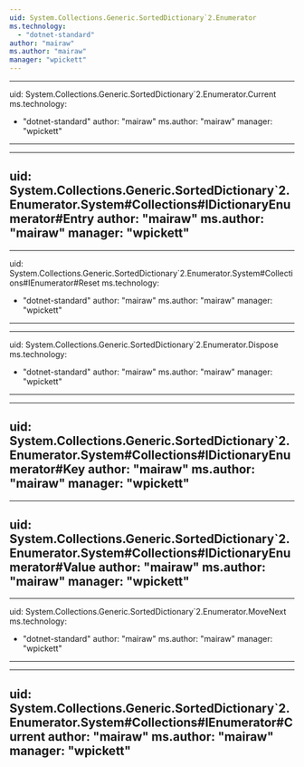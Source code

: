 ```yaml
---
uid: System.Collections.Generic.SortedDictionary`2.Enumerator
ms.technology: 
  - "dotnet-standard"
author: "mairaw"
ms.author: "mairaw"
manager: "wpickett"
---
```


---
uid: System.Collections.Generic.SortedDictionary`2.Enumerator.Current
ms.technology: 
  - "dotnet-standard"
author: "mairaw"
ms.author: "mairaw"
manager: "wpickett"
---

---
uid: System.Collections.Generic.SortedDictionary`2.Enumerator.System#Collections#IDictionaryEnumerator#Entry
author: "mairaw"
ms.author: "mairaw"
manager: "wpickett"
---

---
uid: System.Collections.Generic.SortedDictionary`2.Enumerator.System#Collections#IEnumerator#Reset
ms.technology: 
  - "dotnet-standard"
author: "mairaw"
ms.author: "mairaw"
manager: "wpickett"
---

---
uid: System.Collections.Generic.SortedDictionary`2.Enumerator.Dispose
ms.technology: 
  - "dotnet-standard"
author: "mairaw"
ms.author: "mairaw"
manager: "wpickett"
---

---
uid: System.Collections.Generic.SortedDictionary`2.Enumerator.System#Collections#IDictionaryEnumerator#Key
author: "mairaw"
ms.author: "mairaw"
manager: "wpickett"
---

---
uid: System.Collections.Generic.SortedDictionary`2.Enumerator.System#Collections#IDictionaryEnumerator#Value
author: "mairaw"
ms.author: "mairaw"
manager: "wpickett"
---

---
uid: System.Collections.Generic.SortedDictionary`2.Enumerator.MoveNext
ms.technology: 
  - "dotnet-standard"
author: "mairaw"
ms.author: "mairaw"
manager: "wpickett"
---

---
uid: System.Collections.Generic.SortedDictionary`2.Enumerator.System#Collections#IEnumerator#Current
author: "mairaw"
ms.author: "mairaw"
manager: "wpickett"
---
